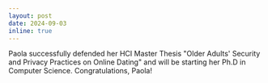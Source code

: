 ```yaml
---
layout: post
date: 2024-09-03
inline: true
---
```

Paola successfully defended her HCI Master Thesis "Older Adults' Security and Privacy Practices on Online Dating" and will be starting her Ph.D in Computer Science. Congratulations, Paola!
